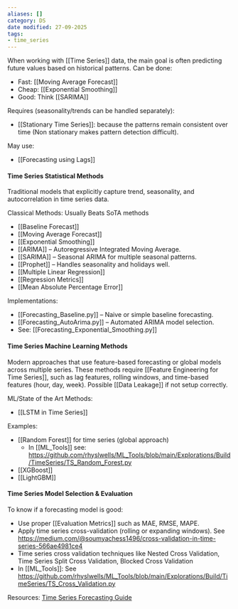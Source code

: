 ```yaml
---
aliases: []
category: DS
date modified: 27-09-2025
tags:
- time_series
---
```

When working with [[Time Series]] data, the main goal is often predicting future values based on historical patterns. Can be done:

- Fast: [[Moving Average Forecast]]
- Cheap: [[Exponential Smoothing]]
- Good: Think [[SARIMA]]

Requires (seasonality/trends can be handled separately):
- [[Stationary Time Series]]: because the patterns remain consistent over time (Non stationary makes pattern detection difficult).

May use:
- [[Forecasting using Lags]]

#### Time Series Statistical Methods

Traditional models that explicitly capture trend, seasonality, and autocorrelation in time series data.

Classical Methods: Usually Beats SoTA methods
- [[Baseline Forecast]]
- [[Moving Average Forecast]]
- [[Exponential Smoothing]]
- [[ARIMA]] – Autoregressive Integrated Moving Average.
- [[SARIMA]] – Seasonal ARIMA for multiple seasonal patterns.
- [[Prophet]] – Handles seasonality and holidays well.
- [[Multiple Linear Regression]]
- [[Regression Metrics]]
- [[Mean Absolute Percentage Error]]

Implementations:
- [[Forecasting_Baseline.py]] – Naive or simple baseline forecasting.
- [[Forecasting_AutoArima.py]] – Automated ARIMA model selection.
- See: [[Forecasting_Exponential_Smoothing.py]]
#### Time Series Machine Learning Methods

Modern approaches that use feature-based forecasting or global models across multiple series. These methods require [[Feature Engineering for Time Series]], such as lag features, rolling windows, and time-based features (hour, day, week). Possible [[Data Leakage]] if not setup correctly.

ML/State of the Art Methods:
- [[LSTM in Time Series]]

Examples:
- [[Random Forest]] for time series (global approach)
	- In [[ML_Tools]] see: https://github.com/rhyslwells/ML_Tools/blob/main/Explorations/Build/TimeSeries/TS_Random_Forest.py
- [[XGBoost]]
- [[LightGBM]]

#### Time Series Model Selection & Evaluation

To know if a forecasting model is good:
- Use proper [[Evaluation Metrics]] such as MAE, RMSE, MAPE.
- Apply time series cross-validation (rolling or expanding windows). See https://medium.com/@soumyachess1496/cross-validation-in-time-series-566ae4981ce4
- Time series cross validation techniques like Nested Cross Validation, Time Series Split Cross Validation, Blocked Cross Validation
- In [[ML_Tools]]: See https://github.com/rhyslwells/ML_Tools/blob/main/Explorations/Build/TimeSeries/TS_Cross_Validation.py

Resources:
[Time Series Forecasting Guide](https://simrenbasra.github.io/simys-blog/2024/09/19/timeseries_part2.html)